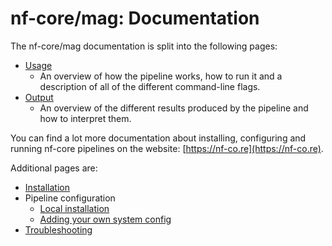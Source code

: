 # nf-core/mag: Documentation

The nf-core/mag documentation is split into the following pages:

<!-- TODO nf-core: If you write more documentation pages, add them to the docs index page here -->

* [Usage](usage.md)
  * An overview of how the pipeline works, how to run it and a description of all of the different command-line flags.
* [Output](output.md)
  * An overview of the different results produced by the pipeline and how to interpret them.

You can find a lot more documentation about installing, configuring and running nf-core pipelines on the website: [https://nf-co.re](https://nf-co.re).

Additional pages are:

* [Installation](https://nf-co.re/usage/installation)
* Pipeline configuration
   * [Local installation](https://nf-co.re/usage/local_installation)
   * [Adding your own system config](https://nf-co.re/usage/adding_own_config)
* [Troubleshooting](https://nf-co.re/usage/troubleshooting)

